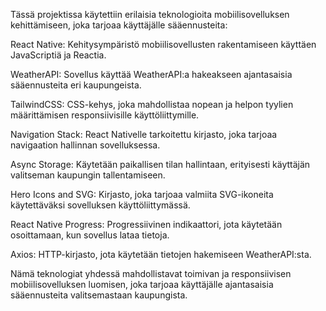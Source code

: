 Tässä projektissa käytettiin erilaisia teknologioita mobiilisovelluksen kehittämiseen, joka tarjoaa käyttäjälle sääennusteita:

React Native: Kehitysympäristö mobiilisovellusten rakentamiseen käyttäen JavaScriptiä ja Reactia.

WeatherAPI: Sovellus käyttää WeatherAPI:a hakeakseen ajantasaisia sääennusteita eri kaupungeista.

TailwindCSS: CSS-kehys, joka mahdollistaa nopean ja helpon tyylien määrittämisen responsiivisille käyttöliittymille.

Navigation Stack: React Nativelle tarkoitettu kirjasto, joka tarjoaa navigaation hallinnan sovelluksessa.

Async Storage: Käytetään paikallisen tilan hallintaan, erityisesti käyttäjän valitseman kaupungin tallentamiseen.

Hero Icons and SVG: Kirjasto, joka tarjoaa valmiita SVG-ikoneita käytettäväksi sovelluksen käyttöliittymässä.

React Native Progress: Progressiivinen indikaattori, jota käytetään osoittamaan, kun sovellus lataa tietoja.

Axios: HTTP-kirjasto, jota käytetään tietojen hakemiseen WeatherAPI:sta.

Nämä teknologiat yhdessä mahdollistavat toimivan ja responsiivisen mobiilisovelluksen luomisen, joka tarjoaa käyttäjälle ajantasaisia sääennusteita valitsemastaan kaupungista.